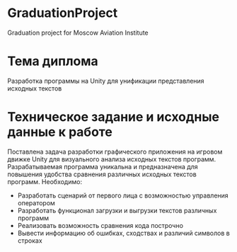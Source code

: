 # GraduationProject
Graduation project for Moscow Aviation Institute

# Тема диплома
Разработка программы на Unity для унификации представления исходных текстов

# Техническое задание и исходные данные к работе 
Поставлена задача разработки графического приложения на игровом движке Unity для визуального анализа исходных текстов программ. Разрабатываемая программа уникальна и предназначена для повышения удобства сравнения различных исходных текстов программ. 
Необходимо:
* Разработать сценарий от первого лица с возможностью управления оператором
* Разработать функционал загрузки и выгрузки текстов различных программ
* Реализовать возможность сравнения кода построчно
* Вывести информацию об ошибках, сходствах и различий символов в строках
